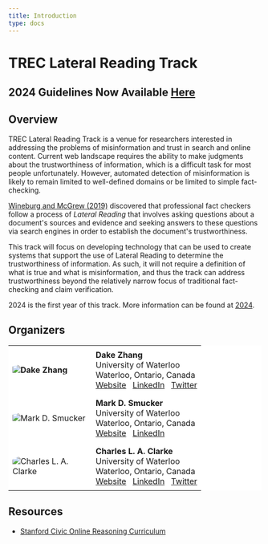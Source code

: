 ```yaml
---
title: Introduction
type: docs
---
```


# TREC Lateral Reading Track

## 2024 Guidelines Now Available [Here](./docs/2024/)

## Overview

TREC Lateral Reading Track is a venue for researchers interested in addressing the problems of misinformation and trust in search and online content.
Current web landscape requires the ability to make judgments about the trustworthiness of information, which is a difficult task for most people unfortunately.
However, automated detection of misinformation is likely to remain limited to well-defined domains or be limited to simple fact-checking.

[Wineburg and McGrew (2019)](https://journals.sagepub.com/doi/abs/10.1177/016146811912101102) discovered that professional fact checkers follow a process of *Lateral Reading* that involves asking questions about a document's sources and evidence and seeking answers to these questions via search engines in order to establish the document's trustworthiness.

This track will focus on developing technology that can be used to create systems that support the use of Lateral Reading to determine the trustworthiness of information.
As such, it will not require a definition of what is true and what is misinformation, and thus the track can address trustworthiness beyond the relatively narrow focus of traditional fact-checking and claim verification.

2024 is the first year of this track. More information can be found at [2024](./docs/2024/).


## Organizers

<style>
    table {
        width: 100%;
        background-color: white!important;
        border-collapse: collapse; /* Ensures there are no spaces between cell borders */
    }
    th, td {
        padding: 8px; /* Add some padding for content inside cells */
        text-align: left; /* Align text to the left */
    }
    th:first-child, td:first-child {
        max-width: 21%; /* Set minimum width to 21% of the table/page width */
        width: 150px;
    }
    /* Remove borders */
    td, th {
       border: none!important;
    }
    img {
        border-radius: 20%;
    }
</style>

<table>
    <tr>
        <th><img src="https://scholar.googleusercontent.com/citations?view_op=medium_photo&user=Hg46RfsAAAAJ&citpid=7" alt="Dake Zhang" title="picture_dake_zhang"/></th>
        <td><b>Dake Zhang</b> <br> University of Waterloo <br> Waterloo, Ontario, Canada <br> <a href="https://zhangdake.com.cn/">Website</a> &nbsp; <a href="https://www.linkedin.com/in/zhangdake/">LinkedIn</a> &nbsp; <a href="https://twitter.com/ZhangDake1998">Twitter</a></td>
    </tr>
    <tr></tr>
    <tr>
        <td><img src="https://scholar.googleusercontent.com/citations?view_op=medium_photo&user=BgiGGQQAAAAJ&citpid=4" alt="Mark D. Smucker" title="picture_mark_smucker" /></td>
        <td><b>Mark D. Smucker</b> <br> University of Waterloo <br> Waterloo, Ontario, Canada <br> <a href="https://uwaterloo.ca/management-science-engineering/profile/msmucker">Website</a> &nbsp; <a href="https://www.linkedin.com/in/mark-smucker-168144134/">LinkedIn</a> </td>
    </tr>
    <tr></tr>
    <tr>
        <td><img src="https://media.licdn.com/dms/image/C4E03AQErvMuxAKS8Qw/profile-displayphoto-shrink_400_400/0/1630422355651?e=1714003200&v=beta&t=Pqi9Pu2m8gbYyE1HCWe-9oaqgU6zdqyo56h1Oxslzqo" alt="Charles L. A. Clarke" title="picture_charles_clarke" /></td>
        <td><b>Charles L. A. Clarke</b> <br> University of Waterloo <br> Waterloo, Ontario, Canada <br> <a href="https://plg.uwaterloo.ca/~claclark/">Website</a> &nbsp; <a href="https://www.linkedin.com/in/charlie-clarke-7714a82/">LinkedIn</a> &nbsp; <a href="https://twitter.com/claclarke">Twitter</a></td>
    </tr>
</table>

## Resources
- <a href="https://cor.inquirygroup.org/">Stanford Civic Online Reasoning Curriculum</a>

<!-- <script type='text/javascript' id='mapmyvisitors' src='https://mapmyvisitors.com/map.js?cl=ffffff&w=300&t=tt&d=yfhcEFYghS271TtCJcmJ0SjspX_z-s3xU5qVH31QqJk&co=2d78ad&cmo=3acc3a&cmn=ff5353&ct=ffffff'></script> -->
